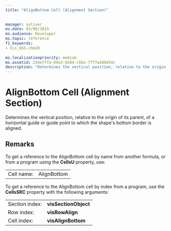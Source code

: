 ```yaml
---
title: "AlignBottom Cell (Alignment Section)"
 
 
manager: soliver
ms.date: 03/09/2015
ms.audience: Developer
ms.topic: reference
f1_keywords:
- Vis_DSS.chm20
 
ms.localizationpriority: medium
ms.assetid: 234e7ffa-04e3-0204-c5be-7ff7a4d0d54c
description: "Determines the vertical position, relative to the origin of its parent, of a horizontal guide or guide point to which the shape's bottom border is aligned."
---
```


# AlignBottom Cell (Alignment Section)

Determines the vertical position, relative to the origin of its parent, of a horizontal guide or guide point to which the shape's bottom border is aligned.
  
## Remarks

To get a reference to the AlignBottom cell by name from another formula, or from a program using the **CellsU** property, use: 
  
|||
|:-----|:-----|
| Cell name:  <br/> | AlignBottom  <br/> |
   
To get a reference to the AlignBottom cell by index from a program, use the **CellsSRC** property with the following arguments: 
  
|||
|:-----|:-----|
| Section index:  <br/> |**visSectionObject** <br/> |
| Row index:  <br/> |**visRowAlign** <br/> |
| Cell index:  <br/> |**visAlignBottom** <br/> |
   

